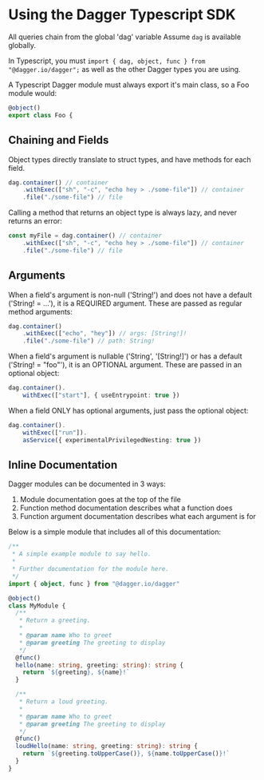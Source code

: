 # Using the Dagger Typescript SDK

All queries chain from the global 'dag' variable
Assume `dag` is available globally.

In Typescript, you must `import { dag, object, func } from "@dagger.io/dagger";` as well as the other Dagger types you are using.

A Typescript Dagger module must always export it's main class, so a Foo module would:

```typescript
@object()
export class Foo {
```

## Chaining and Fields

Object types directly translate to struct types, and have methods for each field.

```typescript
dag.container() // container
    .withExec(["sh", "-c", "echo hey > ./some-file"]) // container
    .file("./some-file") // file
```

Calling a method that returns an object type is always lazy, and never returns
an error:

```typescript
const myFile = dag.container() // container
    .withExec(["sh", "-c", "echo hey > ./some-file"]) // container
    .file("./some-file") // file
```

## Arguments

When a field's argument is non-null ('String!') and does not have a default
('String! = ...'), it is a REQUIRED argument. These are passed as regular
method arguments:

```typescript
dag.container()
    .withExec(["echo", "hey"]) // args: [String!]!
    .file("./some-file") // path: String!
```

When a field's argument is nullable ('String', '[String!]') or has a default
('String! = "foo"'), it is an OPTIONAL argument. These are passed in an optional object:

```typescript
dag.container().
    withExec(["start"], { useEntrypoint: true })
```

When a field ONLY has optional arguments, just pass the optional object:

```typescript
dag.container().
    withExec(["run"]).
    asService({ experimentalPrivilegedNesting: true })
```

## Inline Documentation

Dagger modules can be documented in 3 ways:
1. Module documentation goes at the top of the file
2. Function method documentation describes what a function does
3. Function argument documentation describes what each argument is for

Below is a simple module that includes all of this documentation:

```typescript
/**
 * A simple example module to say hello.
 *
 * Further documentation for the module here.
 */
import { object, func } from "@dagger.io/dagger"

@object()
class MyModule {
  /**
   * Return a greeting.
   *
   * @param name Who to greet
   * @param greeting The greeting to display
   */
  @func()
  hello(name: string, greeting: string): string {
    return `${greeting}, ${name}!`
  }

  /**
   * Return a loud greeting.
   *
   * @param name Who to greet
   * @param greeting The greeting to display
   */
  @func()
  loudHello(name: string, greeting: string): string {
    return `${greeting.toUpperCase()}, ${name.toUpperCase()}!`
  }
}
```
